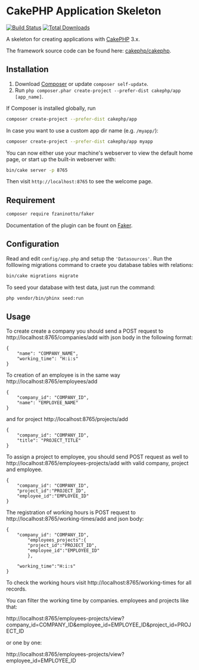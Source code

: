 # CakePHP Application Skeleton

[![Build Status](https://img.shields.io/travis/cakephp/app/master.svg?style=flat-square)](https://travis-ci.org/cakephp/app)
[![Total Downloads](https://img.shields.io/packagist/dt/cakephp/app.svg?style=flat-square)](https://packagist.org/packages/cakephp/app)

A skeleton for creating applications with [CakePHP](https://cakephp.org) 3.x.

The framework source code can be found here: [cakephp/cakephp](https://github.com/cakephp/cakephp).

## Installation

1. Download [Composer](https://getcomposer.org/doc/00-intro.md) or update `composer self-update`.
2. Run `php composer.phar create-project --prefer-dist cakephp/app [app_name]`.

If Composer is installed globally, run

```bash
composer create-project --prefer-dist cakephp/app
```

In case you want to use a custom app dir name (e.g. `/myapp/`):

```bash
composer create-project --prefer-dist cakephp/app myapp
```

You can now either use your machine's webserver to view the default home page, or start
up the built-in webserver with:

```bash
bin/cake server -p 8765
```

Then visit `http://localhost:8765` to see the welcome page.

## Requirement
```bash
composer require fzaninotto/faker
```
Documentation of the plugin can be fount on [Faker](https://github.com/fzaninotto/Faker).


## Configuration

Read and edit `config/app.php` and setup the `'Datasources'`.
Run the folllowing migrations command to craete you database tables with relations:

```bash
bin/cake migrations migrate
```

To seed your database with test data, just run the command:

```bash 
php vendor/bin/phinx seed:run
```
## Usage

To create create a company you should send a POST request to http://localhost:8765/companies/add with json body in the following format:

    {
        "name": "COMPANY_NAME",
        "working_time": "H:i:s"
    }

To creation of an employee is in the same way http://localhost:8765/employees/add  

    {
        "company_id": "COMPANY_ID",
        "name": "EMPLOYEE_NAME"
    }

and for project http://localhost:8765/projects/add  

    {
        "company_id": "COMPANY_ID",
        "title": "PROJECT_TITLE"
    }

To assign a project to employee, you should send POST request as well to http://localhost:8765/employees-projects/add with valid company, project and employee.

    {
        "company_id": "COMPANY_ID",
		"project_id":"PROJECT_ID",
		"employee_id":"EMPLOYEE_ID"
    }

The registration of working hours is POST request to http://localhost:8765/working-times/add 
and json body:

    {
		"company_id": "COMPANY_ID",
	    	"employees_projects":{
			"project_id":"PROJECT_ID",
			"employee_id":"EMPLOYEE_ID"
	    	},

		"working_time":"H:i:s"
    }

To check the working hours visit http://localhost:8765/working-times for all records.

You can filter the working time by companies. employees and projects like that:

http://localhost:8765/employees-projects/view?company_id=COMPANY_ID&employee_id=EMPLOYEE_ID&project_id=PROJECT_ID

or one by one:

http://localhost:8765/employees-projects/view?employee_id=EMPLOYEE_ID
    
